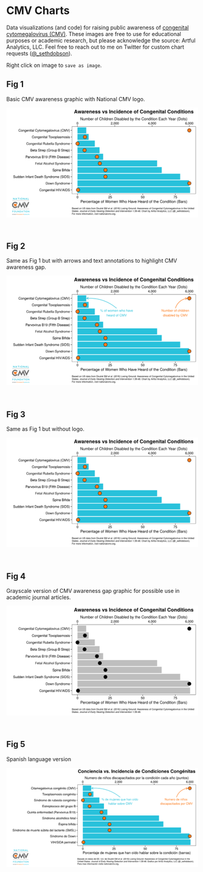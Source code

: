 # CMV Charts
Data visualizations (and code) for raising public awareness of [congenital cytomegalovirus (CMV)](https://www.nationalcmv.org/). These images are free to use for educational purposes or academic research, but please acknowledge the source: Artful Analytics, LLC. Feel free to reach out to me on Twitter for custom chart requests ([@_sethdobson](https://twitter.com/_sethdobson)).

Right click on image to `save as image`.

## Fig 1

Basic CMV awareness graphic with National CMV logo.

![](https://github.com/seth-dobson/cmv-charts/blob/master/images/cmv_awareness-vs-incidence_with-logo.png)

<br>

## Fig 2

Same as Fig 1 but with arrows and text annotations to highlight CMV awareness gap.

![](https://github.com/seth-dobson/cmv-charts/blob/master/images/cmv_awareness-vs-incidence_with-logo-and-arrows.png)

<br>

## Fig 3

Same as Fig 1 but without logo.

![](https://github.com/seth-dobson/cmv-charts/blob/master/images/cmv_awareness-vs-incidence.png)

<br>

## Fig 4

Grayscale version of CMV awareness gap graphic for possible use in academic journal articles.

![](https://github.com/seth-dobson/cmv-charts/blob/master/images/cmv_awareness-vs-incidence_grayscale.png)

<br>

## Fig 5

Spanish language version

![](https://github.com/seth-dobson/cmv-charts/blob/master/images/cmv_awareness-vs-incidence_with-logo-and-arrows_spanish.png)
